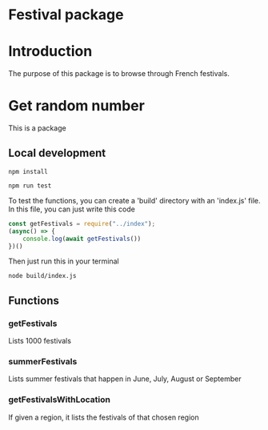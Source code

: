 # Festival package

# Introduction
The purpose of this package is to browse through French festivals.

# Get random number
This is a package

## Local development
```
npm install
```
```
npm run test
```

To test the functions, you can create a 'build' directory with an 'index.js' file.
In this file, you can just write this code
```js
const getFestivals = require("../index");
(async() => {
    console.log(await getFestivals())
})()
```
Then just run this in your terminal
```
node build/index.js
```

## Functions

### getFestivals
Lists 1000 festivals

### summerFestivals
Lists summer festivals that happen in June, July, August or September

### getFestivalsWithLocation
If given a region, it lists the festivals of that chosen region
